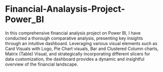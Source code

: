 # Financial-Analaysis-Project-Power_BI
In this comprehensive financial analysis project on Power BI, I have conducted a thorough comparative analysis, presenting key insights through an intuitive dashboard. Leveraging various visual elements such as Card Visuals with Logo, Pie Chart visuals, Bar and Clustered Column charts, Matrix (Table) Visual, and strategically incorporating different slicers for data customization, the dashboard provides a dynamic and insightful overview of the financial landscape.
